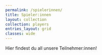 ```yaml
---
permalink: /spielerinnen/
title: Spieler:innen
layout: collection
collection: players
entries_layout: grid
classes: wide
---
```


Hier findest du all unsere Teilnehmer:innen!